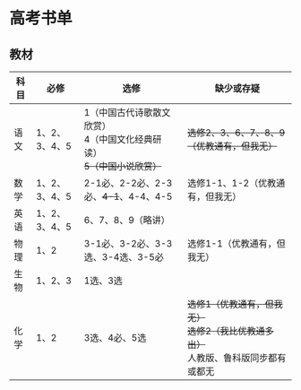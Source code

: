 # 高考书单

## 教材

| 科目 | 必修          | 选修                                                         | 缺少或存疑                                                   |
| ---- | ------------- | ------------------------------------------------------------ | ------------------------------------------------------------ |
| 语文 | 1、2、3、4、5 | 1（中国古代诗歌散文欣赏）<br />4（中国文化经典研读）<br />~~5（中国小说欣赏）~~ | ~~选修2、3、6、7、8、9（优教通有，但我无）~~                 |
| 数学 | 1、2、3、4、5 | 2-1必、2-2必、2-3必、~~4-1~~、4-4、4-5                       | 选修1-1、1-2（优教通有，但我无）                             |
| 英语 | 1、2、3、4、5 | 6、7、8、9（略讲）                                           |                                                              |
| 物理 | 1、2          | 3-1必、3-2必、3-3选、3-4选、3-5必                            | 选修1-1（优教通有，但我无）                                  |
| 生物 | 1、2、3       | 1选、3选                                                     |                                                              |
| 化学 | 1、2          | 3选、4必、5选                                                | ~~选修1（优教通有，但我无）~~<br />~~选修2（我比优教通多出）~~<br />人教版、鲁科版同步都有或都无 |

